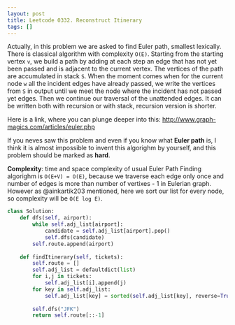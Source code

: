 ```yaml
---
layout: post
title: Leetcode 0332. Reconstruct Itinerary
tags: []
---
```


Actually, in this problem we are asked to find Euler path, smallest lexically. There is classical algorithm with complexity `O(E)`. Starting from the starting vertex `v`, we build a path by adding at each step an edge that has not yet been passed and is adjacent to the current vertex. The vertices of the path are accumulated in stack `S`. When the moment comes when for the current node `w` all the incident edges have already passed, we write the vertices from `S` in output until we meet the node where the incident has not passed yet edges. Then we continue our traversal of the unattended edges. It can be written both with recursion or with stack, recursion version is shorter.

Here is a link, where you can plunge deeper into this:
http://www.graph-magics.com/articles/euler.php

If you neves saw this problem and even if you know what **Euler path** is, I think it is almost impossible to invent this algorighm by yourself, and this problem should be marked as **hard**.

**Complexity**: time and space complexity of usual Euler Path Finding algorighm is `O(E+V) = O(E)`, because we traverse each edge only once and number of edges is more than number of vertixes - 1 in Eulerian graph. However as @ainkartik203 mentioned, here we sort our list for every node, so complexity will be `O(E log E)`.

```python
class Solution:
    def dfs(self, airport):
        while self.adj_list[airport]:
            candidate = self.adj_list[airport].pop()
            self.dfs(candidate)
        self.route.append(airport)
            
    def findItinerary(self, tickets):
        self.route = []
        self.adj_list = defaultdict(list)
        for i,j in tickets:
            self.adj_list[i].append(j)
        for key in self.adj_list: 
            self.adj_list[key] = sorted(self.adj_list[key], reverse=True)
            
        self.dfs("JFK")
        return self.route[::-1]
```
